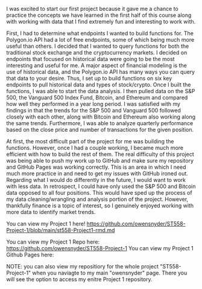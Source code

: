I was excited to start our first project because it gave me a chance to practice the concepts we have learned in the first half of this course along with working with data that I find extremely fun and interesting to work with. 

First, I had to determine what endpoints I wanted to build functions for. The Polygon.io API had a lot of free endpoints, some of which being much more useful than others. I decided that I wanted to query functions for both the traditional stock exchange and the cryptocurrency markets. I decided on endpoints that focused on historical data were going to be the most interesting and useful for me. A major aspect of financial modeling is the use of historical data, and the Polygon.io API has many ways you can query that data to your desire. Thus, I set up to build functions on six key endpoints to pull historical data and types of stock/crypto. Once I built the functions, I was able to start the data analysis. I then pulled data on the S&P 500, the Vanguard 500 Index Fund, Bitcoin, and Ethereum and compared how well they performed in a year long period. I was satisfied with my findings in that the trends for the S&P 500 and Vanguard 500 followed closely with each other, along with Bitcoin and Ethereum also working along the same trends. Furthermore, I was able to analyze quarterly performance based on the close price and number of transactions for the given position. 

At first, the most difficult part of the project for me was building the functions. However, once I had a couple working, I became much more efficient with how to build the rest of them. The real difficulty of this project was being able to push my work up to GitHub and make sure my repository and GitHub Pages was working correctly. This is an area in which I need much more practice in and need to get my issues with GitHub ironed out. Regarding what I would do differently in the future, I would want to work with less data. In retrospect, I could have only used the S&P 500 and Bitcoin data opposed to all four positions. This would have sped up the process of my data cleaning/wrangling and analysis portion of the project. However, thankfully finance is a topic of interest, so I genuinely enjoyed working with more data to identify market trends. 

You can view my Project 1 here! https://github.com/owensnyder/ST558-Project-1/blob/main/st558-Project1-rmd.md

You can view my Project 1 Repo here: https://github.com/owensnyder/ST558-Project-1
You can view my Project 1 Github Pages here:

NOTE: you can also view my repositiory for the whole project "ST558-Project-1" when you naviagte to my main "owensnyder" page. There you will see the option to access my enitre Project 1 repository.
